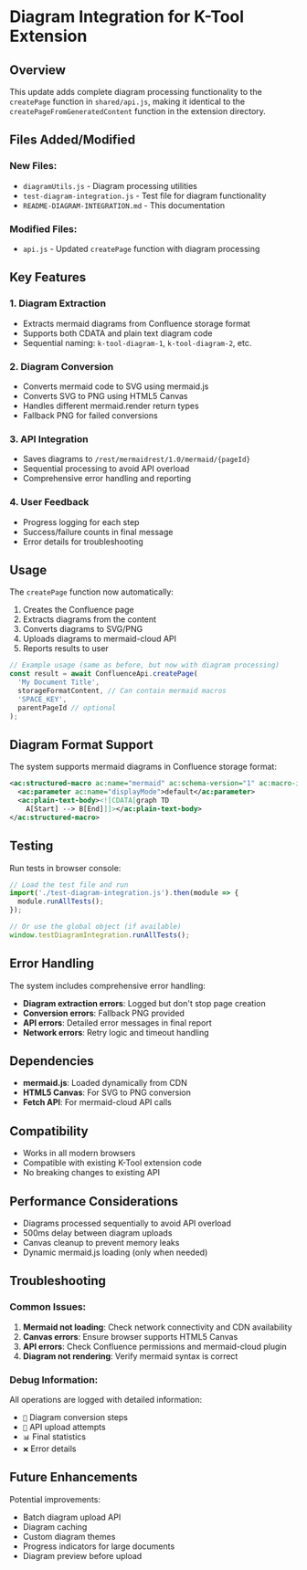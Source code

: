 # Diagram Integration for K-Tool Extension

## Overview

This update adds complete diagram processing functionality to the `createPage` function in `shared/api.js`, making it identical to the `createPageFromGeneratedContent` function in the extension directory.

## Files Added/Modified

### New Files:
- `diagramUtils.js` - Diagram processing utilities
- `test-diagram-integration.js` - Test file for diagram functionality
- `README-DIAGRAM-INTEGRATION.md` - This documentation

### Modified Files:
- `api.js` - Updated `createPage` function with diagram processing

## Key Features

### 1. Diagram Extraction
- Extracts mermaid diagrams from Confluence storage format
- Supports both CDATA and plain text diagram code
- Sequential naming: `k-tool-diagram-1`, `k-tool-diagram-2`, etc.

### 2. Diagram Conversion
- Converts mermaid code to SVG using mermaid.js
- Converts SVG to PNG using HTML5 Canvas
- Handles different mermaid.render return types
- Fallback PNG for failed conversions

### 3. API Integration
- Saves diagrams to `/rest/mermaidrest/1.0/mermaid/{pageId}`
- Sequential processing to avoid API overload
- Comprehensive error handling and reporting

### 4. User Feedback
- Progress logging for each step
- Success/failure counts in final message
- Error details for troubleshooting

## Usage

The `createPage` function now automatically:

1. Creates the Confluence page
2. Extracts diagrams from the content
3. Converts diagrams to SVG/PNG
4. Uploads diagrams to mermaid-cloud API
5. Reports results to user

```javascript
// Example usage (same as before, but now with diagram processing)
const result = await ConfluenceApi.createPage(
  'My Document Title',
  storageFormatContent, // Can contain mermaid macros
  'SPACE_KEY',
  parentPageId // optional
);
```

## Diagram Format Support

The system supports mermaid diagrams in Confluence storage format:

```xml
<ac:structured-macro ac:name="mermaid" ac:schema-version="1" ac:macro-id="111">
  <ac:parameter ac:name="displayMode">default</ac:parameter>
  <ac:plain-text-body><![CDATA[graph TD
    A[Start] --> B[End]]]></ac:plain-text-body>
</ac:structured-macro>
```

## Testing

Run tests in browser console:

```javascript
// Load the test file and run
import('./test-diagram-integration.js').then(module => {
  module.runAllTests();
});

// Or use the global object (if available)
window.testDiagramIntegration.runAllTests();
```

## Error Handling

The system includes comprehensive error handling:

- **Diagram extraction errors**: Logged but don't stop page creation
- **Conversion errors**: Fallback PNG provided
- **API errors**: Detailed error messages in final report
- **Network errors**: Retry logic and timeout handling

## Dependencies

- **mermaid.js**: Loaded dynamically from CDN
- **HTML5 Canvas**: For SVG to PNG conversion
- **Fetch API**: For mermaid-cloud API calls

## Compatibility

- Works in all modern browsers
- Compatible with existing K-Tool extension code
- No breaking changes to existing API

## Performance Considerations

- Diagrams processed sequentially to avoid API overload
- 500ms delay between diagram uploads
- Canvas cleanup to prevent memory leaks
- Dynamic mermaid.js loading (only when needed)

## Troubleshooting

### Common Issues:

1. **Mermaid not loading**: Check network connectivity and CDN availability
2. **Canvas errors**: Ensure browser supports HTML5 Canvas
3. **API errors**: Check Confluence permissions and mermaid-cloud plugin
4. **Diagram not rendering**: Verify mermaid syntax is correct

### Debug Information:

All operations are logged with detailed information:
- `🎨` Diagram conversion steps
- `💾` API upload attempts
- `📊` Final statistics
- `❌` Error details

## Future Enhancements

Potential improvements:
- Batch diagram upload API
- Diagram caching
- Custom diagram themes
- Progress indicators for large documents
- Diagram preview before upload
